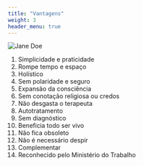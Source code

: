 ```yaml
---
title: "Vantagens"
weight: 3
header_menu: true
---
```


![Jane Doe](images/happy-ethnic-woman-sitting-at-table-with-laptop-3769021.jpg)

1. Simplicidade e praticidade
2. Rompe tempo e espaço
3. Holístico
4. Sem polaridade e seguro
5. Expansão da consciência
6. Sem conotação religiosa ou credos
7. Não desgasta o terapeuta
8. Autotratamento
9. Sem diagnóstico
10. Beneficia todo ser vivo
11. Não fica obsoleto
12. Não é necessário despir
13. Complementar
14. Reconhecido pelo Ministério do Trabalho